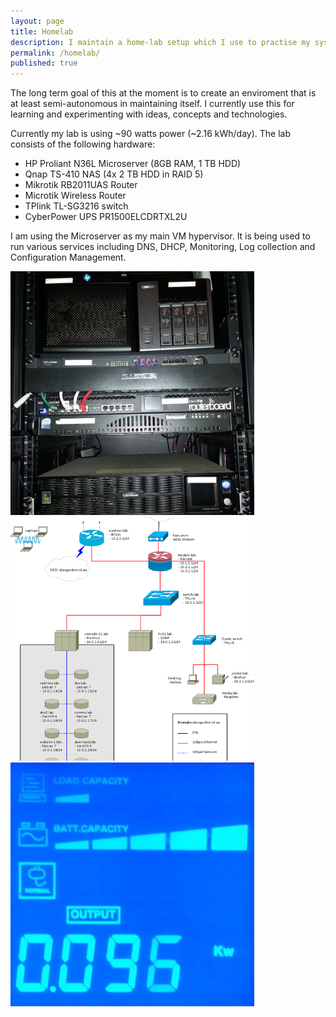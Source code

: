 ```yaml
---
layout: page
title: Homelab
description: I maintain a home-lab setup which I use to practise my sysadmin skills.
permalink: /homelab/
published: true
---
```


The long term goal of this at the moment is to create an enviroment that is at least semi-autonomous in maintaining itself. I currently use this for learning and experimenting with ideas, concepts and technologies.

Currently my lab is using ~90 watts power (~2.16 kWh/day). The lab consists of the following hardware:


* HP Proliant N36L Microserver (8GB RAM, 1 TB HDD)
* Qnap TS-410 NAS (4x 2 TB HDD in RAID 5)
* Mikrotik RB2011UAS Router
* Microtik Wireless Router
* TPlink TL-SG3216 switch
* CyberPower UPS PR1500ELCDRTXL2U


I am using the Microserver as my main VM hypervisor. It is being used to run various services including DNS, DHCP, Monitoring, Log collection and Configuration Management.

<section>
	<div class="box alt">
		<div class="row uniform 50%">
			<div class="4u">
                <span class="image fit">
                    <a data-lightbox="homelab" data-title="Homelab Servers" href="/assets/images/homelab/closeup.jpg">
                        <img src="/assets/images/homelab/closeup-thumb.jpg" alt="Homelab Servers" />
                    </a>
                </span>
            </div>
			<div class="4u">
                <span class="image fit">
                    <a data-lightbox="homelab" data-title="Network Map" href="/assets/images/homelab/map.png">
                        <img src="/assets/images/homelab/map-thumb.png" alt="Network Map" />
                    </a>
                </span>
            </div>
			<div class="4u">
                <span class="image fit">
                    <a data-lightbox="homelab" data-title="Power Usage" href="/assets/images/homelab/power.jpg">
                        <img src="/assets/images/homelab/power-thumb.jpg" alt="Power Usage" />
                    </a>
                </span>
            </div>
		</div>
	</div>
</section>
